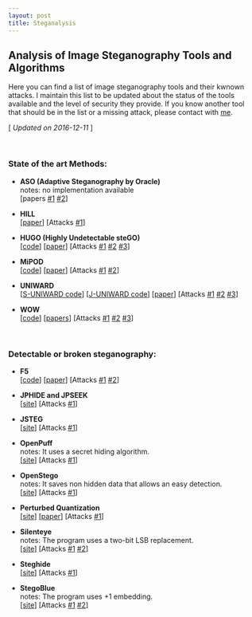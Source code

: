 ```yaml
---
layout: post
title: Steganalysis
---
```


## Analysis of Image Steganography Tools and Algorithms

Here you can find a list of image steganography tools and their kwnown attacks. I maintain this list to be updated about the status of the tools available and the level of security they provide. If you know another tool that should be in the list or a missing attack, please contact with [me](http://daniellerch.me). 

[ *Updated on 2016-12-11* ]

<br>

### State of the art Methods:

- **ASO (Adaptive Steganography by Oracle)** <br>
notes: no implementation available<br>
[papers
[#1](http://hal-lirmm.ccsd.cnrs.fr/lirmm-00838993/file/ASO_soumis.pdf)
[#2](http://www.eurasip.org/Proceedings/Eusipco/Eusipco2012/Conference/papers/1569585231.pdf)]

- **HILL** <br>
[[paper](http://dx.doi.org/10.1109/ICIP.2014.7025854)]
[Attacks
[#1](http://www.ws.binghamton.edu/fridrich/Research/Explicit_transforms.pdf)]

- **HUGO (Highly Undetectable steGO)** <br>
[[code](http://dde.binghamton.edu/download/stego_algorithms/download/HUGO_bounding_linux_make_v10.tar.gz)]
[[paper](https://hal.archives-ouvertes.fr/hal-00541353/document)]
[Attacks
[#1](http://www.ws.binghamton.edu/fridrich/Research/TIFS2012-SRM.pdf)
[#2](http://www.ws.binghamton.edu/fridrich/Research/color-04.pdf)
[#3](http://www.sciencedirect.com/science/article/pii/S0952197616000026)]

- **MiPOD** <br>
[[code](http://dde.binghamton.edu/download/stego_algorithms/download/MiPOD_matlab.zip)]
[[paper](http://www.ws.binghamton.edu/fridrich/Research/MiPOD.pdf)]
[Attacks
[#1](http://www.ws.binghamton.edu/fridrich/Research/TIFS_ECSP.pdf)
[#2](http://www.ws.binghamton.edu/fridrich/Research/Explicit_transforms.pdf)]

- **UNIWARD** <br>
[[S-UNIWARD code](http://dde.binghamton.edu/download/stego_algorithms/download/S-UNIWARD_linux_make_v10.tar.gz)]
[[J-UNIWARD code](http://dde.binghamton.edu/download/stego_algorithms/download/J-UNIWARD_linux_make_v11.tar.gz)]
[[paper](http://dde.binghamton.edu/vholub/pdf/EURASIP14_Universal_Distortion_Function_for_Steganography_in_an_Arbitrary_Domain.pdf)]
[Attacks 
[#1](http://www.ws.binghamton.edu/fridrich/Research/Improving-SCA-Features-final.pdf)
[#2](http://www.ws.binghamton.edu/fridrich/Research/Explicit_transforms.pdf)
[#3](http://www.ws.binghamton.edu/fridrich/Research/SCA_JPEG_final1.pdf)]

- **WOW** <br>
[[code](http://dde.binghamton.edu/download/stego_algorithms/download/WOW_linux_make_v10.tar.gz)]
[[papers](http://dde.binghamton.edu/vholub/pdf/WIFS12_Designing_Steganographic_Distortion_Using_Directional_Filters.pdf)]
[Attacks
[#1](http://www.ws.binghamton.edu/fridrich/Research/TIFS2012-SRM.pdf)
[#2](http://www.ws.binghamton.edu/fridrich/Research/color-04.pdf)
[#3](http://www.sciencedirect.com/science/article/pii/S0952197616000026)]

<br>

### Detectable or broken steganography:

- **F5** <br>
[[code](http://code.google.com/p/f5-steganography/)]
[[paper](http://f5-steganography.googlecode.com/files/F5%20Steganography.pdf)]
[Attacks 
[#1](http://ws2.binghamton.edu/fridrich/Research/f5.pdf) 
[#2](http://openaccess.uoc.edu/webapps/o2/bitstream/10609/40841/1/Patterns_O2.pdf)]

- **JPHIDE and JPSEEK** <br>
[[site](http://linux01.gwdg.de/~alatham/stego.html)]
[Attacks
[#1](http://openaccess.uoc.edu/webapps/o2/bitstream/10609/40841/1/Patterns_O2.pdf)]

- **JSTEG** <br>
[[site](http://zooid.org/~paul/crypto/jsteg/)]
[Attacks
[#1](http://users.ece.cmu.edu/~adrian/487-s06/westfeld-pfitzmann-ihw99.pdf)]

- **OpenPuff** <br>
notes: It uses a secret hiding algorithm.<br>
[[site](http://embeddedsw.net/OpenPuff_Steganography_Home.html)]
[Attacks
[#1](http://blog.daniellerch.me/p/openpuff.html)]

- **OpenStego** <br>
notes: It saves non hidden data that allows an easy detection. <br>
[[site](http://www.openstego.info/)]
[Attacks
[#1](http://0xword.com/es/libros/64-esteganografia-y-estegoanalisis.html)]

- **Perturbed Quantization** <br>
[[site](http://dde.binghamton.edu/download/pq/)]
[[paper](http://dde.binghamton.edu/download/pq/Fri05pq.pdf)]
[Attacks
[#1](http://openaccess.uoc.edu/webapps/o2/bitstream/10609/40841/1/Patterns_O2.pdf)]

- **Silenteye** <br>
notes: The program uses a two-bit LSB replacement.<br>
[[site](http://silenteye.v1kings.io/)]
[Attacks
[#1](http://www.ws.binghamton.edu/fridrich/Research/acm_2001_03.pdf)
[#2](http://www.ece.mcmaster.ca/~sorina/papers/LSBfinalTSP.pdf)]

- **Steghide** <br>
[[site](http://steghide.sourceforge.net/)]
[Attacks
[#1](http://openaccess.uoc.edu/webapps/o2/bitstream/10609/40841/1/Patterns_O2.pdf)]

- **StegoBlue** <br>
notes: The program uses +1 embedding.<br>
[[site](https://github.com/oni49/stegoBlue)]
[Attacks
[#1](http://www.ws.binghamton.edu/fridrich/Research/TIFS2012-SRM.pdf)
[#2](http://www.sciencedirect.com/science/article/pii/S0952197616000026)]



